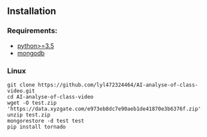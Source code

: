 ## Installation
### Requirements:
- [python>=3.5](https://www.python.org/downloads/)
- [mongodb](https://www.mongodb.com/download-center/community)
### Linux
```
git clone https://github.com/lyl472324464/AI-analyse-of-class-video.git
cd AI-analyse-of-class-video
wget -O test.zip 'https://data.xyzgate.com/e973eb8dc7e90aeb1de41870e3b6376f.zip'
unzip test.zip
mongorestore -d test test
pip install tornado
```
